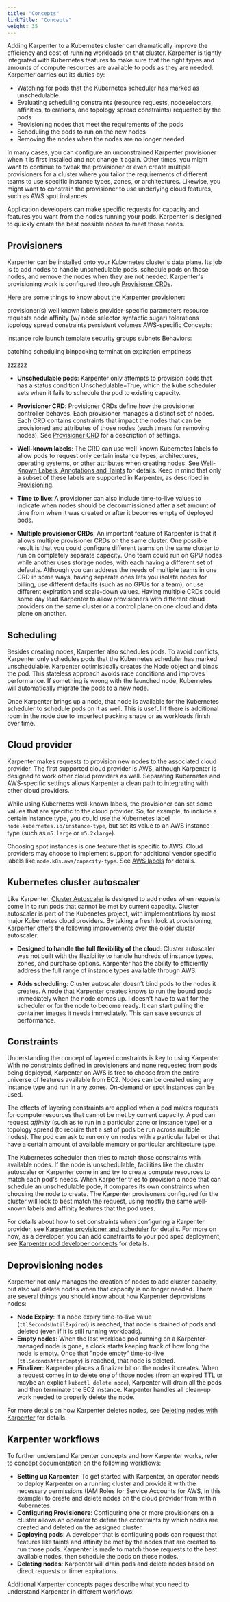 ```yaml
---
title: "Concepts"
linkTitle: "Concepts"
weight: 35
---
```


Adding Karpenter to a Kubernetes cluster can dramatically improve the efficiency and cost of running workloads on that cluster.
Karpenter is tightly integrated with Kubernetes features to make sure that the right types and amounts of compute resources are available to pods as they are needed.
Karpenter carries out its duties by:

* Watching for pods that the Kubernetes scheduler has marked as unschedulable
* Evaluating scheduling constraints (resource requests, nodeselectors, affinities, tolerations, and topology spread constraints) requested by the pods
* Provisioning nodes that meet the requirements of the pods
* Scheduling the pods to run on the new nodes
* Removing the nodes when the nodes are no longer needed

In many cases, you can configure an unconstrained Karpenter provisioner when it is first installed and not change it again. 
Other times, you might want to continue to tweak the provisioner or even create multiple provisioners for a cluster where you tailor the requirements of different teams to use specific instance types, zones, or architectures.
Likewise, you might want to constrain the provisioner to use underlying cloud features, such as AWS spot instances.

Application developers can make specific requests for capacity and features you want from the nodes running your pods.
Karpenter is designed to quickly create the best possible nodes to meet those needs.

## Provisioners

Karpenter can be installed onto your Kubernetes cluster's data plane.
Its job is to add nodes to handle unschedulable pods, schedule pods on those nodes, and remove the nodes when they are not needed.
Karpenter's provisioning work is configured through [Provisioner CRDs](/docs/provisioner-crd/).

Here are some things to know about the Karpenter provisioner:

provisioner(s)
well known labels
provider-specific parameters
resource requests
node affinity (w/ node selector syntactic sugar)
tolerations
topology spread constraints
persistent volumes
AWS-specific Concepts:

instance role
launch template
security groups
subnets
Behaviors:

batching
scheduling
binpacking
termination
expiration
emptiness




zzzzzz





* **Unschedulable pods**: Karpenter only attempts to provision pods that has a status condition Unschedulable=True, which the kube scheduler sets when it fails to schedule the pod to existing capacity.

* **Provisioner CRD**: Provisioner CRDs define how the provisioner controller behaves.
Each provisioner manages a distinct set of nodes.
Each CRD contains constraints that impact the nodes that can be provisioned and attributes of those nodes (such timers for removing nodes).
See [Provisioner CRD](/docs/provisioner-crd/) for a description of settings.
* **Well-known labels**: The CRD can use well-known Kubernetes labels to allow pods to request only certain instance types, architectures, operating systems, or other attributes when creating nodes.
See [Well-Known Labels, Annotations and Taints](https://kubernetes.io/docs/reference/labels-annotations-taints/) for details.
Keep in mind that only a subset of these labels are supported in Karpenter, as described in [Provisioning](/docs/concepts/provisioner.md).
* **Time to live**: A provisioner can also include time-to-live values to indicate when nodes should be decommissioned after a set amount of time from when it was created or after it becomes empty of deployed pods.
* **Multiple provisioner CRDs**: An important feature of Karpenter is that it allows multiple provisioner CRDs on the same cluster.
One possible result is that you could configure different teams on the same cluster to run on completely separate capacity.
One team could run on GPU nodes while another uses storage nodes, with each having a different set of defaults.
Although you can address the needs of multiple teams in one CRD in some ways, having separate ones lets you isolate nodes for billing, use different defaults (such as no GPUs for a team), or use different expiration and scale-down values.
Having multiple CRDs could some day lead Karpenter to allow provisioners with different cloud providers on the same cluster or a control plane on one cloud and data plane on another.

## Scheduling

Besides creating nodes, Karpenter also schedules pods.
To avoid conflicts, Karpenter only schedules pods that the Kubernetes scheduler has marked unschedulable.
Karpenter optimistically creates the Node object and binds the pod.
This stateless approach avoids race conditions and improves performance.
If something is wrong with the launched node, Kubernetes will automatically migrate the pods to a new node.

Once Karpenter brings up a node, that node is available for the Kubernetes scheduler to schedule pods on it as well.
This is useful if there is additional room in the node due to imperfect packing shape or as workloads finish over time.

## Cloud provider
Karpenter makes requests to provision new nodes to the associated cloud provider.
The first supported cloud provider is AWS, although Karpenter is designed to work other cloud providers as well.
Separating Kubernetes and AWS-specific settings allows Karpenter a clean path to integrating with other cloud providers.

While using Kubernetes well-known labels, the provisioner can set some values that are specific to the cloud provider.
So, for example, to include a certain instance type, you could use the Kubernetes label `node.kubernetes.io/instance-type`, but set its value to an AWS instance type (such as `m5.large` or `m5.2xlarge`).

Choosing spot instances is one feature that is specific to AWS.
Cloud providers may choose to implement support for additional vendor specific labels like `node.k8s.aws/capacity-type`.
See [AWS labels](/docs/cloud-providers/aws/) for details.

## Kubernetes cluster autoscaler
Like Karpenter, [Cluster Autoscaler](https://github.com/kubernetes/autoscaler/tree/master/cluster-autoscaler) is
designed to add nodes when requests come in to run pods that cannot be met by current capacity.
Cluster autoscaler is part of the Kubenetes project, with implementations by most major Kubernetes cloud providers.
By taking a fresh look at provisioning, Karpenter offers the following improvements over the older cluster autoscaler:

* **Designed to handle the full flexibility of the cloud**:
Cluster autoscaler was not built with the flexibility to handle hundreds of instance types, zones, and purchase options.
Karpenter has the ability to efficiently address the full range of instance types available through AWS.

* **Adds scheduling**: Cluster autoscaler doesn’t bind pods to the nodes it creates.
A node that Karpenter creates knows to run the bound pods immediately when the node comes up.
I doesn't have to wait for the scheduler or for the node to become ready.
It can start pulling the container images it needs immediately.
This can save seconds of performance.

## Constraints
Understanding the concept of layered constraints is key to using Karpenter.
With no constraints defined in provisioners and none requested from pods being deployed, Karpenter on AWS is free to choose from the entire universe of features available from EC2.
Nodes can be created using any instance type and run in any zones.
On-demand or spot instances can be used.

The effects of layering constraints are applied when a pod makes requests for compute resources that cannot be met by current capacity.
A pod can request *affinity* (such as to run in a particular zone or instance type) or a topology spread (to require that a set of pods be run across multiple nodes).
The pod can ask to run only on nodes with a particular label or that have a certain amount of available memory or particular architecture type.

The Kubernetes scheduler then tries to match those constraints with available nodes.
If the node is unschedulable, facilities like the cluster autoscaler or Karpenter come in and try to create compute resources to match each pod's needs.
When Karpenter tries to provision a node that can schedule an unschedulable pode, it compares its own constraints when choosing the node to create.
The Karpenter provisoners configured for the cluster will look to best match the request, using mostly the same well-known labels and affinity features that the pod uses.

For details about how to set constraints when configuring a Karpenter provider, see [Karpenter provisioner and scheduler](/docs/concepts/provisioner.md) for details.
For more on how, as a developer, you can add constraints to your pod spec deployment, see [Karpenter pod developer concepts](/docs/concepts/running-pods.md) for details.

## Deprovisioning nodes

Karpenter not only manages the creation of nodes to add cluster capacity, but also will delete nodes when that capacity is no longer needed.
There are several things you should know about how Karpenter deprovisions nodes:

* **Node Expiry**: If a node expiry time-to-live value (`ttlSecondsUntilExpired`) is reached, that node is drained of pods and deleted (even if it is still running workloads).
* **Empty nodes**: When the last workload pod running on a Karpenter-managed node is gone, a clock starts keeping track of how long the node is empty.
Once that "node empty" time-to-live (`ttlSecondsAfterEmpty`) is reached, that node is deleted.
* **Finalizer**: Karpenter places a finalizer bit on the nodes it creates.
When a request comes in to delete one of those nodes (from an expired TTL or maybe an explicit `kubectl delete node`), Karpenter will drain all the pods and then terminate the EC2 instance.
Karpenter handles all clean-up work needed to properly delete the node.

For more details on how Karpenter deletes nodes, see [Deleting nodes with Karpenter](/docs/concepts/delete-nodes.md) for details.

## Karpenter workflows

To further understand Karpenter concepts and how Karpenter works, refer to concept documentation on the following workflows:

* **Setting up Karpenter**: To get started with Karpenter, an operator needs to deploy Karpenter on a running cluster and provide it with the necessary permissions (IAM Roles for Service Accounts for AWS, in this example) to create and delete nodes on the cloud provider from within Kubernetes.
* **Configuring Provisioners**: Configuring one or more provisioners on a cluster allows an operator to define the constraints by which nodes are created and deleted on the assigned cluster.
* **Deploying pods**: A developer that is configuring pods can request that features like taints and affinity be met by the nodes that are created to run those pods.
Karpenter is made to match those requests to the best available nodes, then schedule the pods on those nodes.
* **Deleting nodes**: Karpenter will drain pods and delete nodes based on direct requests or timer expirations.

Additional Karpenter concepts pages describe what you need to understand Karpenter in different workflows:
